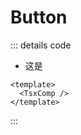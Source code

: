 # Button

<script setup>
import TsxComp from "../../../src/components/TestComp";
</script>

<TsxComp />

::: details code

- 这是

```vue
<template>
  <TsxComp />
</template>
```

:::
